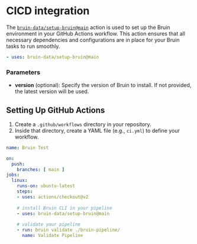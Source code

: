 # CICD integration

The [`bruin-data/setup-bruin@main`](https://github.com/marketplace/actions/bruin-setup) action is used to set up the Bruin environment in your GitHub Actions workflow. This action ensures that all necessary dependencies and configurations are in place for your Bruin tasks to run smoothly.

```yaml
- uses: bruin-data/setup-bruin@main
```

### Parameters
- **version** (optional): Specify the version of Bruin to install. If not provided, the latest version will be used.


## Setting Up GitHub Actions
1. Create a `.github/workflows` directory in your repository.
2. Inside that directory, create a YAML file (e.g., `ci.yml`) to define your workflow.

```yaml
name: Bruin Test

on:
  push:
    branches: [ main ]
jobs:
  linux:
    runs-on: ubuntu-latest
    steps:
    - uses: actions/checkout@v2
    
    # install Bruin CLI in your pipeline
    - uses: bruin-data/setup-bruin@main
    
    # validate your pipeline
    - run: bruin validate ./bruin-pipeline/
      name: Validate Pipeline
```

